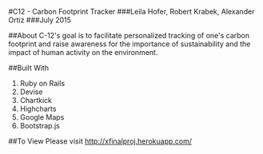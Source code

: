 #C12 - Carbon Footprint Tracker
###Leila Hofer, Robert Krabek, Alexander Ortiz 
###July 2015

##About
C-12's goal is to facilitate personalized tracking of one's carbon footprint and raise awareness for the importance of sustainability and the impact of human activity on the environment.

##Built With
1. Ruby on Rails
2. Devise
3. Chartkick
5. Highcharts
6. Google Maps
7. Bootstrap.js

##To View
Please visit http://xfinalproj.herokuapp.com/